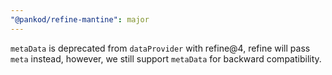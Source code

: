```yaml
---
"@pankod/refine-mantine": major
---
```


`metaData` is deprecated from `dataProvider` with refine@4, refine will pass `meta` instead, however, we still support `metaData` for backward compatibility.
